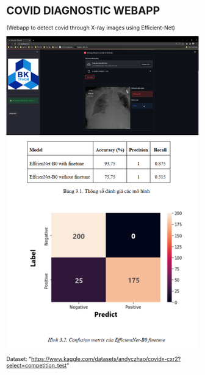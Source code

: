# COVID DIAGNOSTIC WEBAPP 
(Webapp to detect covid through X-ray images using Efficient-Net)

<p align="center">
  <img src="https://github.com/luattruong2908/Covid-Diagnostic-Webapp/blob/main/web.png?raw=true" alt="Web"/>
  <img src="https://github.com/luattruong2908/Covid-Diagnostic-Webapp/blob/main/cfs_matrix.png?raw=true" alt="Eval"/>
</p>

Dataset: "https://www.kaggle.com/datasets/andyczhao/covidx-cxr2?select=competition_test"

